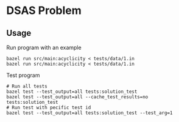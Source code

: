 # DSAS Problem 

## Usage

Run program with an example

```
bazel run src/main:acyclicity < tests/data/1.in
bazel run src/main:acyclicity < tests/data/1.in
```

Test program

```
# Run all tests
bazel test --test_output=all tests:solution_test
bazel test --test_output=all --cache_test_results=no tests:solution_test
# Run test with pecific test id
bazel test --test_output=all tests:solution_test --test_arg=1
```